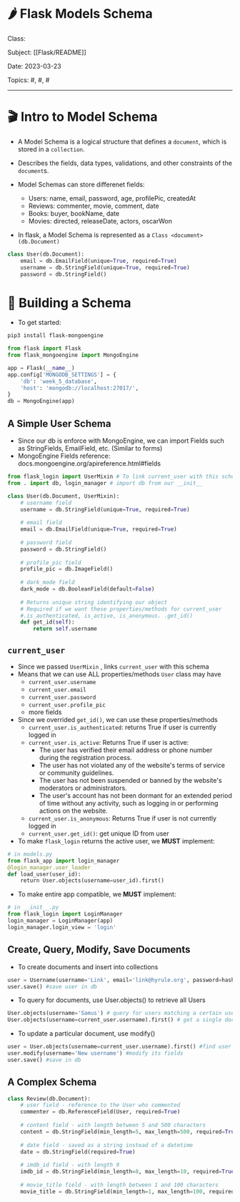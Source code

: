 # 🌶️ Flask Models Schema
Class: <a href=""> </a>

Subject: [[Flask/README]]

Date: 2023-03-23

Topics: #, #, # 

---

# 🎬 Intro to Model Schema
- A Model Schema is a logical structure that defines a `document`, which is stored in a  `collection`. 
- Describes the fields, data types, validations, and other constraints of the `document`s.
- Model Schemas can store differenet fields:
	- Users: name, email, password, age, profilePic, createdAt
	- Reviews: commenter, movie, comment, date
	- Books: buyer, bookName, date
	- Movies: directed, releaseDate, actors, oscarWon

- In flask, a Model Schema is represented as a `Class <document>(db.Document)`
```python
class User(db.Document):
    email = db.EmailField(unique=True, required=True)
    username = db.StringField(unique=True, required=True)
    password = db.StringField()
```

# 🔨 Building a Schema
- To get started:
```bash
pip3 install flask-mongoengine
```

```python
from flask import Flask
from flask_mongoengine import MongoEngine

app = Flask(__name__)
app.config['MONGODB_SETTINGS'] = {
    'db': 'week_5_database',
    'host': 'mongodb://localhost:27017/',
}
db = MongoEngine(app)
```

## A Simple User Schema
- Since our db is enforce with MongoEngine, we can import Fields such as StringFields, EmailField, etc. (Similar to forms)
- MongoEngine Fields reference: docs.mongoengine.org/apireference.html#fields
```python
from flask_login import UserMixin # To link current_user with this schema
from . import db, login_manager # import db from our __init__

class User(db.Document, UserMixin):
	# username field
	username = db.StringField(unique=True, required=True)
	
	# email field
	email = db.EmailField(unique=True, required=True)
	
	# password field
	password = db.StringField()
	
	# profile_pic field
	profile_pic = db.ImageField()
	
	# dark_mode field
	dark_mode = db.BooleanField(default=False)
	
	# Returns unique string identifying our object
	# Required if we want these properties/methods for current_user
	#.is_authenticated, is_active, is_anonymous. .get_id()
	def get_id(self):
		return self.username
```

## `current_user`
- Since we passed `UserMixin` , links `current_user` with this schema
- Means that we can use ALL properties/methods `User` class may have
	- `current_user.username`
	- `current_user.email`
	- `current_user.password`
	- `current_user.profile_pic`
	- more fields
- Since we overrided `get_id()`, we can use these properties/methods
	- `current_user.is_authenticated`: returns True if user is currently logged in
	- `current_user.is_active`: Returns True if user is active:
		- The user has verified their email address or phone number during the registration process.
		- The user has not violated any of the website's terms of service or community guidelines.
		- The user has not been suspended or banned by the website's moderators or administrators.
		- The user's account has not been dormant for an extended period of time without any activity, such as logging in or performing actions on the website.
	- `current_user.is_anonymous`: Returns True if user is not currently logged in
	- `current_user.get_id()`: get unique ID from user
- To make `flask_login` returns the active user, we **MUST** implement:
```python
# in models.py
from flask_app import login_manager
@login_manager.user_loader
def load_user(user_id):
    return User.objects(username=user_id).first()
```
- To make entire app compatible, we **MUST** implement:
```python
# in __init__.py
from flask_login import LoginManager
login_manager = LoginManager(app)
login_manager.login_view = 'login'
```

## Create, Query, Modify, Save Documents
-   To create documents and insert into collections
```python
user = Username(username='Link', email='link@hyrule.org', password=hashed)
user.save() #save user in db
```

-   To query for documents, use User.objects() to retrieve all Users
```python
User.objects(username='Samus') # query for users matching a certain username
User.objects(username=current_user.username).first() # get a single document  
```

-   To update a particular document, use modify()
```python
user = User.objects(username=current_user.username).first() #find user in db
user.modify(username='New username') #modify its fields
user.save() #save in db
```

## A Complex Schema
```python
class Review(db.Document):
	# user field - reference to the User who commented
	commenter = db.ReferenceField(User, required=True)
	
	# content field - with length between 5 and 500 characters
	content = db.StringField(min_length=5, max_length=500, required=True)
	
	# date field - saved as a string instead of a datetime
	date = db.StringField(required=True)
	
	# imdb_id field - with length 9
	imdb_id = db.StringField(min_length=8, max_length=10, required=True)
	
	# movie_title field - with length between 1 and 100 characters
	movie_title = db.StringField(min_length=1, max_length=100, required=True)
```
